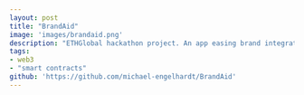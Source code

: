 ```yaml
---
layout: post
title: "BrandAid"
image: 'images/brandaid.png'
description: "ETHGlobal hackathon project. An app easing brand integration into Web 3.0. Platforms."
tags:
- web3
- "smart contracts"
github: 'https://github.com/michael-engelhardt/BrandAid'
---
```

